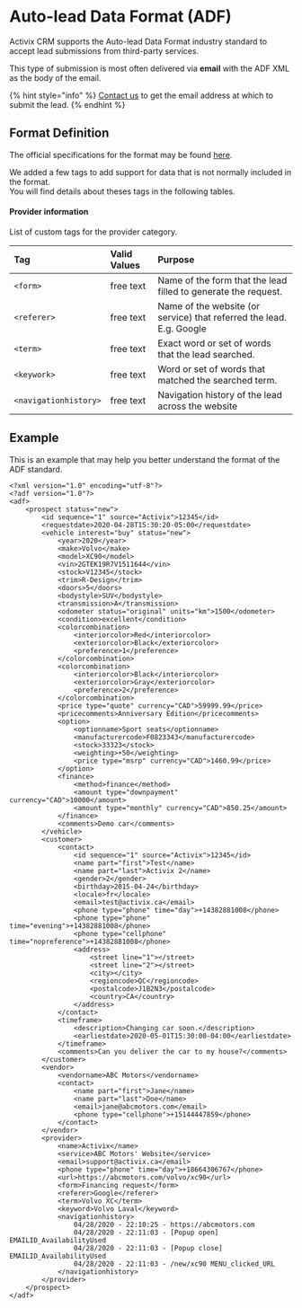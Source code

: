# Auto-lead Data Format \(ADF\)

Activix CRM supports the Auto-lead Data Format industry standard to accept lead submissions from third-party services.

This type of submission is most often delivered via **email** with the ADF XML as the body of the email.

{% hint style="info" %}
[Contact us](https://www.activix.ca/en/contact-us) to get the email address at which to submit the lead.
{% endhint %}

## Format Definition

The official specifications for the format may be found [here](http://adfxml.info/adf_spec.pdf).

We added a few tags to add support for data that is not normally included in the format.  
You will find details about theses tags in the following tables.

#### Provider information

List of custom tags for the provider category.

| Tag | Valid Values | Purpose |
| :--- | :--- | :--- |
| `<form>` | free text | Name of the form that the lead filled to generate the request. |
| `<referer>` | free text | Name of the website \(or service\) that referred the lead. E.g. Google |
| `<term>` | free text | Exact word or set of words that the lead searched. |
| `<keywork>` | free text | Word or set of words that matched the searched term. |
| `<navigationhistory>` | free text | Navigation history of the lead across the website |

## Example

This is an example that may help you better understand the format of the ADF standard.

```markup
<?xml version="1.0" encoding="utf-8"?>
<?adf version="1.0"?>
<adf>
    <prospect status="new">
        <id sequence="1" source="Activix">12345</id>
        <requestdate>2020-04-28T15:30:20-05:00</requestdate>
        <vehicle interest="buy" status="new">
            <year>2020</year>
            <make>Volvo</make>
            <model>XC90</model>
            <vin>2GTEK19R7V1511644</vin>
            <stock>V12345</stock>
            <trim>R-Design</trim>
            <doors>5</doors>
            <bodystyle>SUV</bodystyle>
            <transmission>A</transmission>
            <odometer status="original" units="km">1500</odometer>
            <condition>excellent</condition>
            <colorcombination>
                <interiorcolor>Red</interiorcolor>
                <exteriorcolor>Black</exteriorcolor>
                <preference>1</preference>
            </colorcombination>
            <colorcombination>
                <interiorcolor>Black</interiorcolor>
                <exteriorcolor>Gray</exteriorcolor>
                <preference>2</preference>
            </colorcombination>
            <price type="quote" currency="CAD">59999.99</price>
            <pricecomments>Anniversary Edition</pricecomments>
            <option>
                <optionname>Sport seats</optionname>
                <manufacturercode>F0823343</manufacturercode>
                <stock>33323</stock>
                <weighting>+50</weighting>
                <price type="msrp" currency="CAD">1460.99</price>
            </option>
            <finance>
                <method>finance</method>
                <amount type="downpayment" currency="CAD">10000</amount>
                <amount type="monthly" currency="CAD">850.25</amount>
            </finance>
            <comments>Demo car</comments>
        </vehicle>
        <customer>
            <contact>
                <id sequence="1" source="Activix">12345</id>
                <name part="first">Test</name>
                <name part="last">Activix 2</name>
                <gender>2</gender>
                <birthday>2015-04-24</birthday>
                <locale>fr</locale>
                <email>test@activix.ca</email>
                <phone type="phone" time="day">+14382881008</phone>
                <phone type="phone" time="evening">+14382881008</phone>
                <phone type="cellphone" time="nopreference">+14382881008</phone>
                <address>
                    <street line="1"></street>
                    <street line="2"></street>
                    <city></city>
                    <regioncode>QC</regioncode>
                    <postalcode>J1B2N3</postalcode>
                    <country>CA</country>
                </address>
            </contact>
            <timeframe>
                <description>Changing car soon.</description>
                <earliestdate>2020-05-01T15:30:00-04:00</earliestdate>
            </timeframe>
            <comments>Can you deliver the car to my house?</comments>
        </customer>
        <vendor>
            <vendorname>ABC Motors</vendorname>
            <contact>
                <name part="first">Jane</name>
                <name part="last">Doe</name>
                <email>jane@abcmotors.com</email>
                <phone type="cellphone">+15144447859</phone>
            </contact>
        </vendor>
        <provider>
            <name>Activix</name>
            <service>ABC Motors' Website</service>
            <email>support@activix.ca</email>
            <phone type="phone" time="day">+18664306767</phone>
            <url>https://abcmotors.com/volvo/xc90</url>
            <form>Financing request</form>
            <referer>Google</referer>
            <term>Volvo XC</term>
            <keyword>Volvo Laval</keyword>
            <navigationhistory>
                04/28/2020 - 22:10:25 - https://abcmotors.com
                04/28/2020 - 22:11:03 - [Popup open] EMAILID_AvailabilityUsed
                04/28/2020 - 22:11:03 - [Popup close] EMAILID_AvailabilityUsed
                04/28/2020 - 22:11:03 - /new/xc90 MENU_clicked_URL
            </navigationhistory>
        </provider>
    </prospect>
</adf>
```

